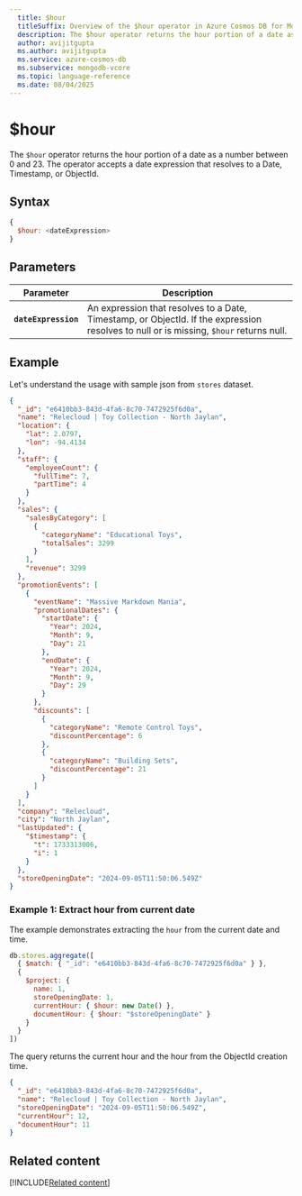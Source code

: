 ```yaml
---
  title: $hour
  titleSuffix: Overview of the $hour operator in Azure Cosmos DB for MongoDB (vCore)
  description: The $hour operator returns the hour portion of a date as a number between 0 and 23.
  author: avijitgupta
  ms.author: avijitgupta
  ms.service: azure-cosmos-db
  ms.subservice: mongodb-vcore
  ms.topic: language-reference
  ms.date: 08/04/2025
---
```


# $hour

The `$hour` operator returns the hour portion of a date as a number between 0 and 23. The operator accepts a date expression that resolves to a Date, Timestamp, or ObjectId.

## Syntax

```javascript
{
  $hour: <dateExpression>
}
```

## Parameters

| Parameter | Description |
| --- | --- |
| **`dateExpression`** | An expression that resolves to a Date, Timestamp, or ObjectId. If the expression resolves to null or is missing, `$hour` returns null. |

## Example

Let's understand the usage with sample json from `stores` dataset.

```json
{
  "_id": "e6410bb3-843d-4fa6-8c70-7472925f6d0a",
  "name": "Relecloud | Toy Collection - North Jaylan",
  "location": {
    "lat": 2.0797,
    "lon": -94.4134
  },
  "staff": {
    "employeeCount": {
      "fullTime": 7,
      "partTime": 4
    }
  },
  "sales": {
    "salesByCategory": [
      {
        "categoryName": "Educational Toys",
        "totalSales": 3299
      }
    ],
    "revenue": 3299
  },
  "promotionEvents": [
    {
      "eventName": "Massive Markdown Mania",
      "promotionalDates": {
        "startDate": {
          "Year": 2024,
          "Month": 9,
          "Day": 21
        },
        "endDate": {
          "Year": 2024,
          "Month": 9,
          "Day": 29
        }
      },
      "discounts": [
        {
          "categoryName": "Remote Control Toys",
          "discountPercentage": 6
        },
        {
          "categoryName": "Building Sets",
          "discountPercentage": 21
        }
      ]
    }
  ],
  "company": "Relecloud",
  "city": "North Jaylan",
  "lastUpdated": {
    "$timestamp": {
      "t": 1733313006,
      "i": 1
    }
  },
  "storeOpeningDate": "2024-09-05T11:50:06.549Z"
}
```

### Example 1: Extract hour from current date

The example demonstrates extracting the `hour` from the current date and time.

```javascript
db.stores.aggregate([
  { $match: { "_id": "e6410bb3-843d-4fa6-8c70-7472925f6d0a" } },
  {
    $project: {
      name: 1,
      storeOpeningDate: 1,
      currentHour: { $hour: new Date() },
      documentHour: { $hour: "$storeOpeningDate" }
    }
  }
])
```

The query returns the current hour and the hour from the ObjectId creation time.

```json
{
  "_id": "e6410bb3-843d-4fa6-8c70-7472925f6d0a",
  "name": "Relecloud | Toy Collection - North Jaylan",
  "storeOpeningDate": "2024-09-05T11:50:06.549Z",
  "currentHour": 12,
  "documentHour": 11
}
```

## Related content

[!INCLUDE[Related content](../includes/related-content.md)]

